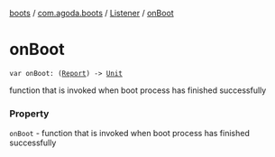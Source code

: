 [boots](../../index.md) / [com.agoda.boots](../index.md) / [Listener](index.md) / [onBoot](./on-boot.md)

# onBoot

`var onBoot: (`[`Report`](../-report/index.md)`) -> `[`Unit`](https://kotlinlang.org/api/latest/jvm/stdlib/kotlin/-unit/index.html)

function that is invoked when boot process has finished successfully

### Property

`onBoot` - function that is invoked when boot process has finished successfully